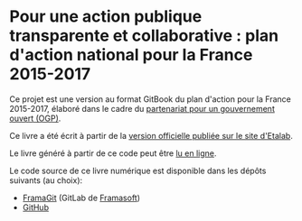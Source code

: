 # Pour une action publique transparente et collaborative : plan d'action national pour la France 2015-2017

Ce projet est une version au format GitBook du plan d'action pour la France 2015-2017, élaboré dans le cadre du
[partenariat pour un gouvernement ouvert (OGP)](http://www.opengovpartnership.org/).

Ce livre a été écrit à partir de la [version officielle publiée sur le site d'Etalab](https://www.etalab.gouv.fr/la-france-publie-son-premier-plan-daction-pour-un-gouvernement-ouvert).

Le livre généré à partir de ce code peut être [lu en ligne](http://gouvernement-ouvert.etalab.gouv.fr/).

Le code source de ce livre numérique est disponible dans les dépôts suivants (au choix):
- [FramaGit](https://git.framasoft.org/etalab/plan-ogp-2015-2017) (GitLab de [Framasoft](http://www.framasoft.org/))
- [GitHub](https://github.com/etalab/plan-ogp-2015-2017)
